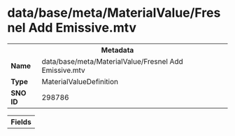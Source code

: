 <h1>data/base/meta/MaterialValue/Fresnel Add Emissive.mtv</h1><table><tr><th colspan="100%">Metadata</th></tr><tr><td><b>Name</b></td><td>data/base/meta/MaterialValue/Fresnel Add Emissive.mtv</td></tr><tr><td><b>Type</b></td><td>MaterialValueDefinition</td></tr><tr><td><b>SNO ID</b></td><td>298786</td></tr></table>

<table><tr><th colspan="100%">Fields</th></tr></table>

